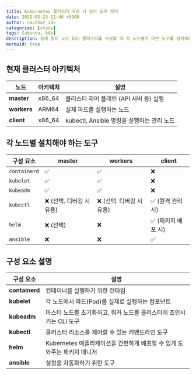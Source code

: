 ```yaml
---
title: Kubernetes 클러스터 구성 시 설치 도구 정리
date: 2025-05-23 11:40 +0900
author: <author_id>
categories: [study]
tags: [ubuntu, k8s]
description: 실제 멀티 노드 k8s 클러스터를 구성할 때 각 노드별로 어떤 도구를 설치해야 하는지 정리한 문서
mermaid: true
---
```


## 현재 클러스터 아키텍처

| 노드 | 아키텍처 | 설명 |
|--------------|---------|--------------------------------------|
| **master** | x86_64 | 클러스터 제어 플레인 (API 서버 등) 실행 |
| **workers** | ARM64 | 실제 파드를 실행하는 노드 |
| **client** | x86_64 | kubectl, Ansible 명령을 실행하는 관리 노드 |

## 각 노드별 설치해야 하는 도구

| 구성 요소 | master | workers | client |
|--------------|-----------------------|---------|-----------------|
| `containerd` | ✅ | ✅ | ❌ |
| `kubelet` | ✅ | ✅ | ❌ |
| `kubeadm` | ✅ | ✅ | ❌ |
| `kubectl` | ❌ (선택. 디버깅 시 유용) | ❌ (선택. 디버깅 시 유용) | ✅ (원격 관리 시) |
| `helm` | ❌ (선택) | ❌ | ✅ (패키지 배포 시) |
| `ansible` | ❌ | ❌ | ✅ |

## 구성 요소 설명

| 구성 요소 | 설명 |
|-----------|------|
| **containerd** | 컨테이너를 실행하기 위한 런타임 |
| **kubelet** | 각 노드에서 파드(Pod)를 실제로 실행하는 컴포넌트 |
| **kubeadm** | 마스터 노드를 초기화하고, 워커 노드를 클러스터에 조인시키는 CLI 도구 |
| **kubectl** | 클러스터 리소스를 제어할 수 있는 커맨드라인 도구 |
| **helm** | Kubernetes 애플리케이션을 간편하게 배포할 수 있게 도와주는 패키지 매니저 |
| **ansible** | 설정을 자동화하기 위한 도구 |